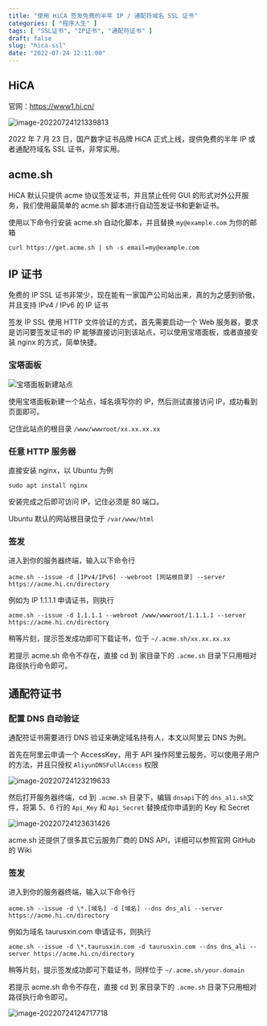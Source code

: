 ```yaml
---
title: "使用 HiCA 签发免费的半年 IP / 通配符域名 SSL 证书"
categories: [ "程序人生" ]
tags: [ "SSL证书", "IP证书", "通配符证书" ]
draft: false
slug: "hica-ssl"
date: "2022-07-24 12:11:00"
---
```


## HiCA

官网：<https://www1.hi.cn/>

![image-20220724121339813](https://cdn.rhyland.cn/hugo/2022/07-24/image-20220724121339813.png)

2022 年 7 月 23 日，国产数字证书品牌 HiCA 正式上线，提供免费的半年 IP 或者通配符域名 SSL 证书，非常实用。



## acme.sh

HiCA 默认只提供 acme 协议签发证书，并且禁止任何 GUI 的形式对外公开服务，我们使用最简单的 acme.sh 脚本进行自动签发证书和更新证书。



使用以下命令行安装 acme.sh 自动化脚本，并且替换 `my@example.com` 为你的邮箱

```
curl https://get.acme.sh | sh -s email=my@example.com
```



## IP 证书

免费的 IP SSL 证书非常少，现在能有一家国产公司站出来，真的为之感到骄傲，并且支持 IPv4 / IPv6 的 IP 证书

签发 IP SSL 使用 HTTP 文件验证的方式，首先需要启动一个 Web 服务器，要求是访问要签发证书的 IP 能够直接访问到该站点，可以使用宝塔面板，或者直接安装 nginx 的方式，简单快捷。

###  宝塔面板

![宝塔面板新建站点](https://cdn.rhyland.cn/hugo/2022/07-24/image-20220724121747259.png)

使用宝塔面板新建一个站点，域名填写你的 IP，然后测试直接访问 IP，成功看到页面即可。

记住此站点的根目录 `/www/wwwroot/xx.xx.xx.xx`



### 任意 HTTP 服务器

直接安装 nginx，以 Ubuntu 为例

```shell
sudo apt install nginx
```

安装完成之后即可访问 IP，记住必须是 80 端口。

Ubuntu 默认的网站根目录位于 `/var/www/html`



### 签发

进入到你的服务器终端，输入以下命令行

```shell
acme.sh --issue -d [IPv4/IPv6] --webroot [网站根目录] --server https://acme.hi.cn/directory
```

例如为 IP 1.1.1.1 申请证书，则执行

```shell
acme.sh --issue -d 1.1.1.1 --webroot /www/wwwroot/1.1.1.1 --server https://acme.hi.cn/directory
```

稍等片刻，提示签发成功即可下载证书，位于 `~/.acme.sh/xx.xx.xx.xx`

若提示 acme.sh 命令不存在，直接 cd 到 家目录下的 `.acme.sh` 目录下只用相对路径执行命令即可。 



## 通配符证书

### 配置 DNS 自动验证

通配符证书需要进行 DNS 验证来确定域名持有人，本文以阿里云 DNS 为例。

首先在阿里云申请一个 AccessKey，用于 API 操作阿里云服务，可以使用子用户的方法，并且只授权 `AliyunDNSFullAccess` 权限

![image-20220724123219633](https://cdn.rhyland.cn/hugo/2022/07-24/image-20220724123219633.png)

然后打开服务器终端，cd 到 `.acme.sh` 目录下，编辑 `dnsapi`下的 `dns_ali.sh`文件，将第 5、6 行的 `Api_Key` 和 `Api_Secret` 替换成你申请到的 Key 和 Secret

![image-20220724123631426](https://cdn.rhyland.cn/hugo/2022/07-24/image-20220724123631426.png)

acme.sh 还提供了很多其它云服务厂商的 DNS API，详细可以参照官网 GitHub 的 Wiki



###  签发

进入到你的服务器终端，输入以下命令行

```shell
acme.sh --issue -d \*.[域名] -d [域名] --dns dns_ali --server https://acme.hi.cn/directory
```

例如为域名 taurusxin.com 申请证书，则执行

```shell
acme.sh --issue -d \*.taurusxin.com -d taurusxin.com --dns dns_ali --server https://acme.hi.cn/directory
```

稍等片刻，提示签发成功即可下载证书，同样位于 `~/.acme.sh/your.domain`

若提示 acme.sh 命令不存在，直接 cd 到 家目录下的 `.acme.sh` 目录下只用相对路径执行命令即可。 

![image-20220724124717718](https://cdn.rhyland.cn/hugo/2022/07-24/image-20220724124717718.png)
